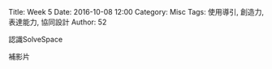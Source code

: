 Title: Week 5
Date: 2016-10-08 12:00
Category: Misc
Tags: 使用導引, 創造力, 表達能力, 協同設計
Author: 52

<p>認識SolveSpace<p>

補影片